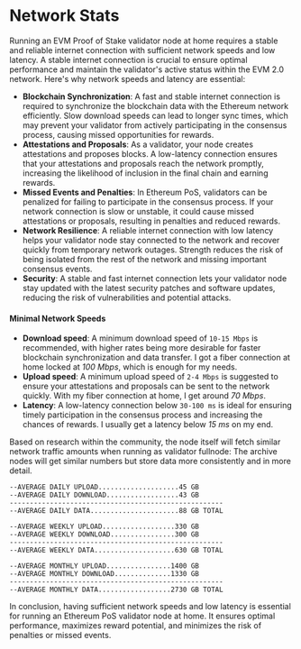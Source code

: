 # Network Stats

Running an EVM Proof of Stake validator node at home requires a stable and reliable internet connection with sufficient network speeds and low latency. A stable internet connection is crucial to ensure optimal performance and maintain the validator's active status within the EVM 2.0 network. Here's why network speeds and latency are essential:

- **Blockchain Synchronization**: A fast and stable internet connection is required to synchronize the blockchain data with the Ethereum network efficiently. Slow download speeds can lead to longer sync times, which may prevent your validator from actively participating in the consensus process, causing missed opportunities for rewards.
- **Attestations and Proposals**: As a validator, your node creates attestations and proposes blocks. A low-latency connection ensures that your attestations and proposals reach the network promptly, increasing the likelihood of inclusion in the final chain and earning rewards.
- **Missed Events and Penalties**: In Ethereum PoS, validators can be penalized for failing to participate in the consensus process. If your network connection is slow or unstable, it could cause missed attestations or proposals, resulting in penalties and reduced rewards.
- **Network Resilience**: A reliable internet connection with low latency helps your validator node stay connected to the network and recover quickly from temporary network outages. Strength reduces the risk of being isolated from the rest of the network and missing important consensus events.
- **Security**: A stable and fast internet connection lets your validator node stay updated with the latest security patches and software updates, reducing the risk of vulnerabilities and potential attacks.

#### Minimal Network Speeds

- **Download speed**: A minimum download speed of `10-15 Mbps` is recommended, with higher rates being more desirable for faster blockchain synchronization and data transfer. I got a fiber connection at home locked at _100 Mbps_, which is enough for my needs.
- **Upload speed**: A minimum upload speed of `2-4 Mbps` is suggested to ensure your attestations and proposals can be sent to the network quickly. With my fiber connection at home, I get around _70 Mbps_.
- **Latency**: A low-latency connection below `30-100 ms` is ideal for ensuring timely participation in the consensus process and increasing the chances of rewards. I usually get a latency below _15 ms_ on my end.

Based on research within the community, the node itself will fetch similar network traffic amounts when running as validator fullnode: The archive nodes will get similar numbers but store data more consistently and in more detail.

```text
--AVERAGE DAILY UPLOAD....................45 GB
--AVERAGE DAILY DOWNLOAD..................43 GB
-----------------------------------------------------
--AVERAGE DAILY DATA......................88 GB TOTAL

--AVERAGE WEEKLY UPLOAD..................330 GB
--AVERAGE WEEKLY DOWNLOAD................300 GB
-----------------------------------------------------
--AVERAGE WEEKLY DATA....................630 GB TOTAL

--AVERAGE MONTHLY UPLOAD................1400 GB
--AVERAGE MONTHLY DOWNLOAD..............1330 GB
-----------------------------------------------------
--AVERAGE MONTHLY DATA..................2730 GB TOTAL
```

In conclusion, having sufficient network speeds and low latency is essential for running an Ethereum PoS validator node at home. It ensures optimal performance, maximizes reward potential, and minimizes the risk of penalties or missed events.
